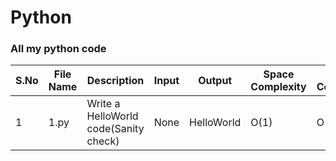 # Python
### All my python code

|S.No|File Name|Description|Input|Output|Space Complexity|Time Complexity|
|----|----|----|----|----|----|----|
|1|1.py|Write a HelloWorld code(Sanity check)|<div class="text-red">None</div>|HelloWorld|O(1)|O(1)|
